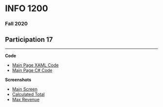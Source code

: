 # INFO 1200 
### Fall 2020

## Participation 17

--- 
**Code**
 - [Main Page XAML Code](https://github.com/iingles/ii2DArray/blob/master/ii2DArray/MainPage.xaml)
 - [Main Page C# Code](https://github.com/iingles/ii2DArray/blob/master/ii2DArray/MainPage.xaml.cs)

**Screenshots**
 - [Main Screen](https://github.com/iingles/ii2DArray/blob/master/main-screen-entry.jpg)
 - [Calculated Total](https://github.com/iingles/ii2DArray/blob/master/display-price-calc.jpg)
 - [Max Revenue](https://github.com/iingles/ii2DArray/blob/master/max-revenue-alert.jpg)



 